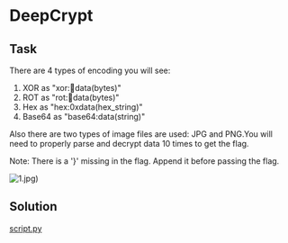 # DeepCrypt

## Task

There are 4 types of encoding you will see:
1) XOR  as "xor::key:data(bytes)"
2) ROT as "rot::key:data(bytes)"
3) Hex as "hex:0xdata(hex_string)"
4) Base64 as "base64:data(string)"

Also there are two types of image files are used: JPG and PNG.You will need to properly parse and decrypt data 10 times to get the flag.

Note: There is a '}' missing in the flag. Append it before passing the flag.

![1.jpg](./src/1.jpg))

## Solution

[script.py](./solution/script.py)

